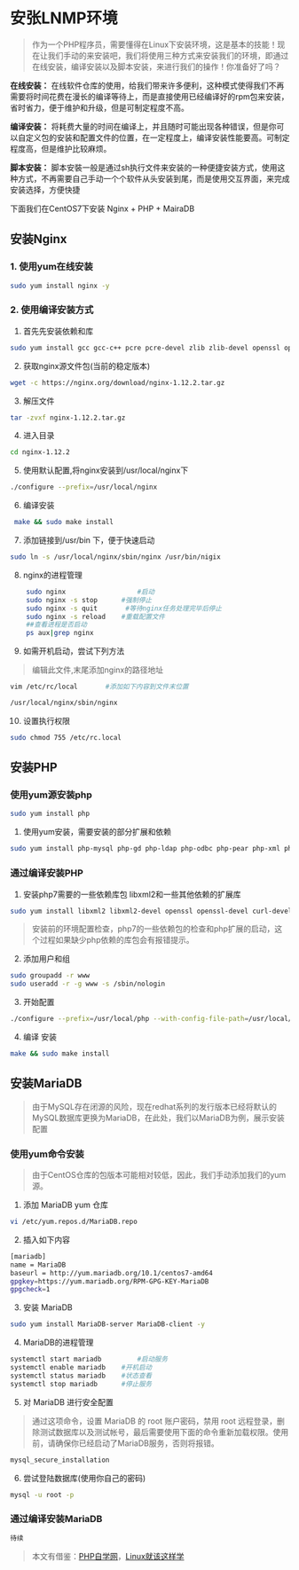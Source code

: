 # 安张LNMP环境

> 作为一个PHP程序员，需要懂得在Linux下安装环境，这是基本的技能！现在让我们手动的来安装吧，我们将使用三种方式来安装我们的环境，即通过在线安装，编译安装以及脚本安装，来进行我们的操作！你准备好了吗？

**在线安装：** 在线软件仓库的使用，给我们带来许多便利，这种模式使得我们不再需要将时间花费在漫长的编译等待上，而是直接使用已经编译好的rpm包来安装，省时省力，便于维护和升级，但是可制定程度不高。

**编译安装：** 将耗费大量的时间在编译上，并且随时可能出现各种错误，但是你可以自定义包的安装和配置文件的位置，在一定程度上，编译安装性能要高。可制定程度高，但是维护比较麻烦。

**脚本安装：** 脚本安裝一般是通过sh执行文件来安装的一种便捷安装方式，使用这种方式，不再需要自己手动一个个软件从头安装到尾，而是使用交互界面，来完成安装选择，方便快捷


下面我们在CentOS7下安装 Nginx + PHP + MairaDB

## 安装Nginx

### 1. 使用yum在线安装

```bash
sudo yum install nginx -y
```

### 2. 使用编译安装方式

1. 首先先安装依赖和库

```bash
sudo yum install gcc gcc-c++ pcre pcre-devel zlib zlib-devel openssl openssl-devel
```

2. 获取nginx源文件包(当前的稳定版本)

```bash
wget -c https://nginx.org/download/nginx-1.12.2.tar.gz
```

3. 解压文件

```bash
tar -zvxf nginx-1.12.2.tar.gz
```

4. 进入目录

```bash
cd nginx-1.12.2
```

5. 使用默认配置,将nginx安装到/usr/local/nginx下

```bash
./configure --prefix=/usr/local/nginx
```

6. 编译安装

```bash
 make && sudo make install
 ```

7. 添加链接到/usr/bin 下，便于快速启动

```bash
sudo ln -s /usr/local/nginx/sbin/nginx /usr/bin/nigix
```

8. nginx的进程管理

```bash
    sudo nginx                  #启动
    sudo nginx -s stop      #强制停止
    sudo nginx -s quit       #等待nginx任务处理完毕后停止
    sudo nginx -s reload    #重载配置文件
    ##查看进程是否启动
    ps aux|grep nginx
```

9. 如需开机启动，尝试下列方法

> 编辑此文件,末尾添加nginx的路径地址

```bash
vim /etc/rc/local       #添加如下内容到文件末位置

/usr/local/nginx/sbin/nginx
```

10. 设置执行权限

```bash
sudo chmod 755 /etc/rc.local
```

## 安装PHP

### 使用yum源安装php

```bash
sudo yum install php
```

1. 使用yum安装，需要安装的部分扩展和依赖

```bash
sudo yum install php-mysql php-gd php-ldap php-odbc php-pear php-xml php-xmlrpc php-mbstring php-bcmath php-mhash
```

### 通过编译安装PHP

1. 安装php7需要的一些依赖库包 libxml2和一些其他依赖的扩展库

```bash
sudo yum install libxml2 libxml2-devel openssl openssl-devel curl-devel libjpeg-devel libpng-devel freetype-devel bzip2-devel libmcrypt libmcrypt-devel postgresql-devel aspell-devel readline-devel libxslt-devel mysql-devel sqlite-devel gmp-devel db4-devel openldap openldap-devel enchant-devel libvpx-devel libXpm-devel libc-client-devel libicu-devel unixODBC-devel net-snmp-devel
```

> 安装前的环境配置检查，php7的一些依赖包的检查和php扩展的启动，这个过程如果缺少php依赖的库包会有报错提示。

2. 添加用户和组

```bash
sudo groupadd -r www
sudo useradd -r -g www -s /sbin/nologin
```

3. 开始配置

```bash
./configure --prefix=/usr/local/php --with-config-file-path=/usr/local/php/etc --enable-fpm --with-fpm-user=www --with-fpm-group=www --enable-inline-optimization --disable-debug --disable-rpath --enable-shared --enable-soap --with-xmlrpc --with-openssl --with-mcrypt --with-pcre-regex --with-sqlite3 --with-zlib --enable-bcmath --with-iconv --with-bz2 --enable-calendar --with-curl --with-cdb --enable-dom --enable-exif --enable-fileinfo --enable-filter  --with-pcre-dir --enable-ftp --with-gd --with-openssl-dir --with-jpeg-dir --with-png-dir --with-freetype-dir --enable-gd-native-ttf --enable-gd-jis-conv --with-gettext --with-gmp --with-mhash --enable-json --enable-mbstring --enable-mbregex --enable-mbregex-backtrack --with-libmbfl --with-onig --enable-pdo --with-mysqli=mysqlnd --with-pdo-mysql=mysqlnd --with-zlib-dir --with-pdo-sqlite --with-readline --enable-session --enable-shmop --enable-simplexml --enable-sockets --enable-sysvmsg --enable-sysvsem --enable-sysvshm --enable-wddx --with-libxml-dir --with-xsl --enable-zip --enable-mysqlnd-compression-support --with-pear --enable-opcache
```

4. 编译 安装

```bash
make && sudo make install
```

## 安装MariaDB

> 由于MySQL存在闭源的风险，现在redhat系列的发行版本已经将默认的MySQL数据库更换为MariaDB，在此处，我们以MariaDB为例，展示安装配置

### 使用yum命令安装

> 由于CentOS仓库的包版本可能相对较低，因此，我们手动添加我们的yum源。

1. 添加 MariaDB yum 仓库
```bash
vi /etc/yum.repos.d/MariaDB.repo
```

2. 插入如下内容
```bash
[mariadb]
name = MariaDB
baseurl = http://yum.mariadb.org/10.1/centos7-amd64
gpgkey=https://yum.mariadb.org/RPM-GPG-KEY-MariaDB
gpgcheck=1
```

3. 安装 MariaDB
```bash
sudo yum install MariaDB-server MariaDB-client -y
```

4. MariaDB的进程管理
```bash
systemctl start mariadb         #启动服务
systemctl enable mariadb    #开机启动
systemctl status mariadb    #状态查看
systemctl stop mariadb      #停止服务
```

5. 对 MariaDB 进行安全配置
> 通过这项命令，设置 MariaDB 的 root 账户密码，禁用 root 远程登录，删除测试数据库以及测试帐号，最后需要使用下面的命令重新加载权限。使用前，请确保你已经启动了MariaDB服务，否则将报错。

```bash
mysql_secure_installation
```

6. 尝试登陆数据库(使用你自己的密码)
```bash
mysql -u root -p
```

### 通过编译安装MariaDB
```bash
待续
```

> 本文有借鉴：[PHP自学网](http://zixuephp.net/article-207.html)，[Linux就该这样学](http://www.linuxprobe.com/centos7-mariadb10-easy.html)